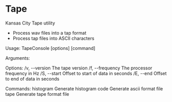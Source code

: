 # Tape
Kansas City Tape utility

- Process wav files into a tap format
- Process tap files into ASCII characters

Usage:
  TapeConsole [options] <filename> [command]

Arguments:
  <filename>

Options:
  /v, --version <version>        The tape version
  /f, --frequency <frequency>    The processor frequency in Hz
  /S, --start <start>            Offset to start of data in seconds
  /E, --end <end>                Offset to end of data in seconds

Commands:
  histogram    Generate histogram
  code         Generate ascii format file
  tape         Generate tape format file
